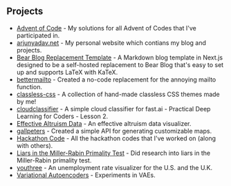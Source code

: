 ## Projects

- [Advent of Code](https://github.com/y-arjun-y/aoc) - My solutions for all Advent of Codes that I've participated in.  
- [arjunyadav.net](https://github.com/y-arjun-y/arjunyadav) - My personal website which contians my blog and projects.  
- [Bear Blog Replacement Template](https://github.com/y-arjun-y/bear-blog-replacement-template) - A Markdown blog template in Next.js designed to be a self-hosted replacement to Bear Blog that's easy to set up and supports LaTeX with KaTeX.
- [bettermailto](https://github.com/bettermailto/bettermailto) - Created a no-code replacement for the annoying mailto function.
- [classless-css](https://github.com/y-arjun-y/classless-css) - A collection of hand-made classless CSS themes made by me!  
- [cloudclassifier](https://github.com/y-arjun-y/cloudclassifier) - A simple cloud classifier for fast.ai - Practical Deep Learning for Coders - Lesson 2.  
- [Effective Altruism Data](https://github.com/hamishhuggard/ea_data_viz) - An effective altruism data visualizer.
- [gallpeters](https://github.com/y-arjun-y/gallpeters) - Created a simple API for generating customizable maps.
- [Hackathon Code](https://github.com/y-arjun-y/hackathon-code) - All the hackathon codes that I've worked on (along with others).  
- [Liars in the Miller-Rabin Primality Test](https://github.com/y-arjun-y/liars-miller-rabin) - Did research into liars in the Miller-Rabin primality test.  
- [youthree](https://github.com/y-arjun-y/youthree) - An unemployment rate visualizer for the U.S. and the U.K.
- [Variational Autoencoders](https://github.com/y-arjun-y/variational-autoencoders) - Experiments in VAEs.
